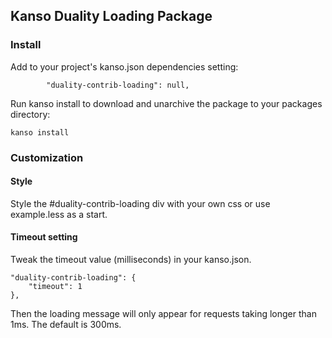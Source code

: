 ## Kanso Duality Loading Package

### Install

Add to your project's kanso.json dependencies setting:

```
        "duality-contrib-loading": null,
```

Run kanso install to download and unarchive the package to your packages
directory:

```
kanso install
```

### Customization

#### Style
Style the #duality-contrib-loading div with your own css or use example.less as
a start.

#### Timeout setting

Tweak the timeout value (milliseconds) in your kanso.json. 

```
"duality-contrib-loading": {
    "timeout": 1
},
```

Then the loading message will only appear for requests taking longer than 1ms.
The default is 300ms.

